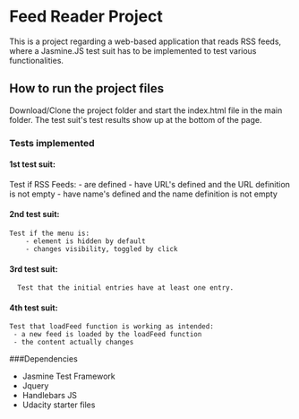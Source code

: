 # Feed Reader Project 

This is a project regarding a web-based application that reads RSS feeds, where a Jasmine.JS test suit has to be implemented to test various functionalities.


## How to run the project files

Download/Clone the project folder and start the index.html file in the main folder.
The test suit's test results show up at the bottom of the page.



### Tests implemented

   #### 1st test suit: 
   Test if RSS Feeds:
        - are defined
        - have URL's defined and the URL definition is not empty
        - have name's defined and the name definition is not empty
   #### 2nd test suit:
    Test if the menu is:
        - element is hidden by default
        - changes visibility, toggled by click
   #### 3rd test suit:
      Test that the initial entries have at least one entry.
  #### 4th test suit:
    Test that loadFeed function is working as intended:
     - a new feed is loaded by the loadFeed function
     - the content actually changes
     
###Dependencies 

- Jasmine Test Framework 
- Jquery
- Handlebars JS
- Udacity starter files
